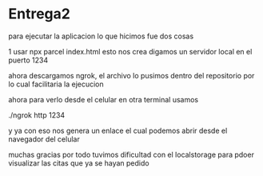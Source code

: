 # Entrega2

para ejecutar la aplicacion lo que hicimos fue dos cosas

1 usar npx parcel index.html
esto nos crea digamos un servidor local en el puerto 1234

ahora descargamos ngrok, el archivo lo pusimos dentro del repositorio por lo cual facilitaria la ejecucion

ahora para verlo desde el celular en otra terminal usamos

 ./ngrok http 1234       

 y ya con eso nos genera un enlace el cual podemos abrir desde el navegador del celular

 muchas gracias por todo
 tuvimos dificultad con el localstorage para pdoer visualizar las citas que ya se hayan pedido
